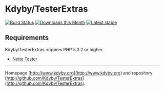 Kdyby/TesterExtras
======

[![Build Status](https://travis-ci.org/Kdyby/TesterExtras.svg?branch=master)](https://travis-ci.org/Kdyby/TesterExtras)
[![Downloads this Month](https://img.shields.io/packagist/dm/Kdyby/TesterExtras.svg)](https://packagist.org/packages/Kdyby/TesterExtras)
[![Latest stable](https://img.shields.io/packagist/v/Kdyby/TesterExtras.svg)](https://packagist.org/packages/Kdyby/TesterExtras)


Requirements
------------

Kdyby/TesterExtras requires PHP 5.3.2 or higher.

- [Nette Tester](https://github.com/nette/tester)



-----

Homepage [http://www.kdyby.org](http://www.kdyby.org) and repository [http://github.com/Kdyby/TesterExtras](http://github.com/Kdyby/TesterExtras).
